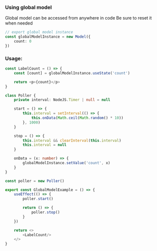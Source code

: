### Using global model

Global model can be accessed from anywhere in code
Be sure to reset it when needed
```ts
// export global model instance
const globalModelInstance = new Model({
	count: 0
})
```

### Usage:
```ts
const LabelCount = () => {
	const [count] = globalModelInstance.useState('count')

	return <p>{count}</p>
}

class Poller {
	private interval: NodeJS.Timer | null = null

	start = () => {
		this.interval = setInterval(() => {
			this.onData(Math.ceil(Math.random() * 10))
		}, 1000)
	}

	stop = () => {
		this.interval && clearInterval(this.interval)
		this.interval = null
	}

	onData = (x: number) => {
		globalModelInstance.setValue('count', x)
	}
}

const poller = new Poller()

export const GlobalModelExample = () => {
	useEffect(() => {
		poller.start()

		return () => {
			poller.stop()
		}
	})

	return <>
		<LabelCount/>
	</>
}
```

